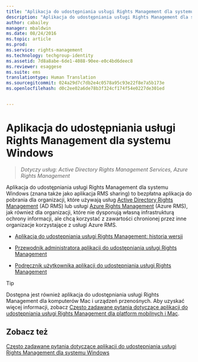 ```yaml
---
title: "Aplikacja do udostępniania usługi Rights Management dla systemu Windows | Azure RMS"
description: "Aplikacja do udostępniania usługi Rights Management dla systemu Windows to bezpłatna aplikacja do pobrania dla organizacji, które używają usług Active Directory Rights Management (AD RMS) lub usługi Azure Rights Management (Azure RMS), jak również dla organizacji, które nie dysponują własną infrastrukturą ochrony informacji, ale chcą korzystać z zawartości chronionej przez inne organizacje korzystające z usługi Azure RMS."
author: cabailey
manager: mbaldwin
ms.date: 08/24/2016
ms.topic: article
ms.prod: 
ms.service: rights-management
ms.technology: techgroup-identity
ms.assetid: 7d8a8abe-6de1-4088-90ee-e0c4bd6deec8
ms.reviewer: esaggese
ms.suite: ems
translationtype: Human Translation
ms.sourcegitcommit: 024a29d7c7db2e4c0578a95c93e22f8e7a5b173e
ms.openlocfilehash: d0c2ee02a6de78b3f324cf174f54e0227de301ed


---
```


# Aplikacja do udostępniania usługi Rights Management dla systemu Windows

>*Dotyczy usług: Active Directory Rights Management Services, Azure Rights Management*

Aplikacja do udostępniania usługi Rights Management dla systemu Windows (znana także jako aplikacja RMS sharing) to bezpłatna aplikacja do pobrania dla organizacji, które używają usług [Active Directory Rights Management](https://technet.microsoft.com/library/cc772403.aspx) (AD RMS) lub usługi [Azure Rights Management](../understand-explore/azure-rights-management.md) (Azure RMS), jak również dla organizacji, które nie dysponują własną infrastrukturą ochrony informacji, ale chcą korzystać z zawartości chronionej przez inne organizacje korzystające z usługi Azure RMS.

-   [Aplikacja do udostępniania usługi Rights Management: historia wersji](sharing-app-version-release-history.md)

-   [Przewodnik administratora aplikacji do udostępniania usługi Rights Management](sharing-app-admin-guide.md)

-   [Podręcznik użytkownika aplikacji do udostępniania usługi Rights Management](sharing-app-user-guide.md)

> [!TIP]
> Dostępna jest również aplikacja do udostępniania usługi Rights Management dla komputerów Mac i urządzeń przenośnych. Aby uzyskać więcej informacji, zobacz [Często zadawane pytania dotyczące aplikacji do udostępniania usługi Rights Management dla platform mobilnych i Mac](http://technet.microsoft.com/dn451248).

## Zobacz też
[Często zadawane pytania dotyczące aplikacji do udostępniania usługi Rights Management dla systemu Windows](http://technet.microsoft.com/dn467883)




<!--HONumber=Aug16_HO4-->


